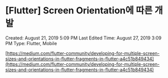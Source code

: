 # [Flutter] Screen Orientation에 따른 개발

Created: August 21, 2019 5:09 PM
Last Edited Time: August 27, 2019 3:09 PM
Type: Flutter, Mobile

[https://medium.com/flutter-community/developing-for-multiple-screen-sizes-and-orientations-in-flutter-fragments-in-flutter-a4c51b849434](https://medium.com/flutter-community/developing-for-multiple-screen-sizes-and-orientations-in-flutter-fragments-in-flutter-a4c51b849434)